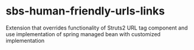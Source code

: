 sbs-human-friendly-urls-links
=============================

Extension that overrides functionality of Struts2 URL tag component and use implementation of spring managed bean with customized implementation
